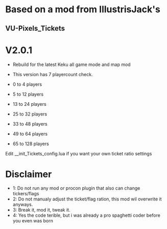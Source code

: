 # Based on a mod from IllustrisJack's
## VU-Pixels_Tickets
# V2.0.1
- Rebuild for the latest Keku all game mode and map mod

- This version has 7 playercount check.
-  0 to 4 players
-  5 to 12 players
-  13 to 24 players
-  25 to 32 players
-  33 to 48 players
-  49 to 64 players
-  65 to 128 players

Edit __init_Tickets_config.lua if you want your own ticket ratio settings

# Disclaimer
- 1: Do not run any mod or procon plugin that also can change tickers/flags
- 2: Do not manualy adjust the ticket/flag ration, this mod wil overwrite it anyways.
- 3: Break it, mod it, tweak it.
- 4: Yes the code terible, but i was already a pro spaghetti coder before you even was born

